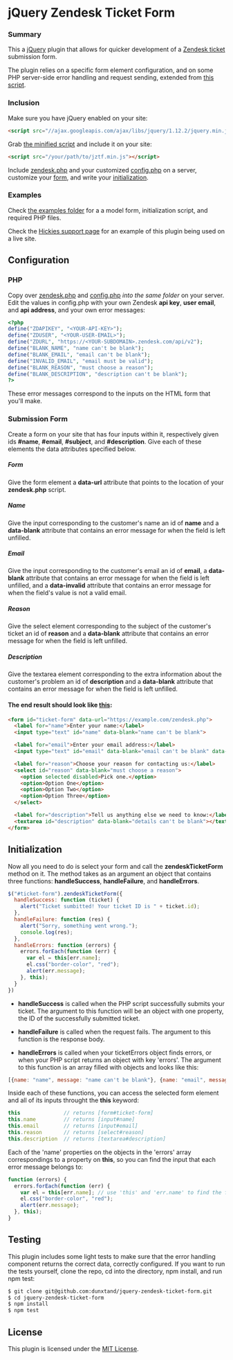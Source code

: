 # jQuery Zendesk Ticket Form

### Summary

This a [jQuery](http://jquery.com/) plugin that allows for quicker development of a [Zendesk ticket](https://support.zendesk.com/hc/en-us/articles/203690856-Working-with-tickets) submission form.

The plugin relies on a specific form element configuration, and on some PHP server-side error handling and request sending, extended from [this script](https://github.com/apanzerj/Former-For-Zendesk/blob/Lesson-1-Branch/former.php).

### Inclusion

Make sure you have jQuery enabled on your site:

````html
<script src="//ajax.googleapis.com/ajax/libs/jquery/1.12.2/jquery.min.js"></script>
````

Grab [the minified script](https://github.com/dunxtand/jquery-zendesk-ticket-form/blob/master/build/jztf.min.js) and include it on your site:

````html
<script src="/your/path/to/jztf.min.js"></script>
````

Include [zendesk.php](https://github.com/dunxtand/jquery-zendesk-ticket-form/blob/master/example/zendesk.php) and your customized [config.php](https://github.com/dunxtand/jquery-zendesk-ticket-form/blob/master/example/config.php) on a server, customize your [form](https://github.com/dunxtand/jquery-zendesk-ticket-form/blob/master/example/form.html), and write your [initialization](https://github.com/dunxtand/jquery-zendesk-ticket-form/blob/master/example/init.js).

### Examples

Check [the examples folder](https://github.com/dunxtand/jquery-zendesk-ticket-form/tree/master/example) for a a model form, initialization script, and required PHP files.

Check the [Hickies support page](https://www.hickies.com/blogs/support) for an example of this plugin being used on a live site.

##

## Configuration

### PHP

Copy over [zendesk.php](https://github.com/dunxtand/jquery-zendesk-ticket-form/blob/master/example/zendesk.php) and [config.php](https://github.com/dunxtand/jquery-zendesk-ticket-form/blob/master/example/config.php) *into the same folder* on your server. Edit the values in config.php with your own Zendesk **api key**, **user email**, and **api address**, and your own error messages:

````php
<?php
define("ZDAPIKEY", "<YOUR-API-KEY>");
define("ZDUSER", "<YOUR-USER-EMAIL>");
define("ZDURL", "https://<YOUR-SUBDOMAIN>.zendesk.com/api/v2");
define("BLANK_NAME", "name can't be blank");
define("BLANK_EMAIL", "email can't be blank");
define("INVALID_EMAIL", "email must be valid");
define("BLANK_REASON", "must choose a reason");
define("BLANK_DESCRIPTION", "description can't be blank");
?>
````

These error messages correspond to the inputs on the HTML form that you'll make.

### Submission Form

Create a form on your site that has four inputs within it, respectively given ids **#name**, **#email**, **#subject**, and **#description**. Give each of these elements the data attributes specified below.

##### Form

Give the form element a **data-url** attribute that points to the location of your **zendesk.php** script.

##### Name

Give the input corresponding to the customer's name an id of **name** and a **data-blank** attribute that contains an error message for when the field is left unfilled.

##### Email

Give the input corresponding to the customer's email an id of **email**, a **data-blank** attribute that contains an error message for when the field is left unfilled, and a **data-invalid** attribute that contains an error message for when the field's value is not a valid email.

##### Reason

Give the select element corresponding to the subject of the customer's ticket an id of **reason** and a **data-blank** attribute that contains an error message for when the field is left unfilled.

##### Description

Give the textarea element corresponding to the extra information about the customer's problem an id of **description** and a **data-blank** attribute that contains an error message for when the field is left unfilled.

#### The end result should look like [this](https://github.com/dunxtand/jquery-zendesk-ticket-form/blob/master/example/form.html):

````html
<form id="ticket-form" data-url="https://example.com/zendesk.php">
  <label for="name">Enter your name:</label>
  <input type="text" id="name" data-blank="name can't be blank">

  <label for="email">Enter your email address:</label>
  <input type="text" id="email" data-blank="email can't be blank" data-invalid="email must be valid">

  <label for="reason">Choose your reason for contacting us:</label>
  <select id="reason" data-blank="must choose a reason">
    <option selected disabled>Pick one.</option>
    <option>Option One</option>
    <option>Option Two</option>
    <option>Option Three</option>
  </select>

  <label for="description">Tell us anything else we need to know:</label>
  <textarea id="description" data-blank="details can't be blank"></textarea>
</form>
````

## Initialization

Now all you need to do is select your form and call the **zendeskTicketForm** method on it. The method takes as an argument an object that contains three functions: **handleSuccess**, **handleFailure**, and **handleErrors**.

````javascript
$("#ticket-form").zendeskTicketForm({
  handleSuccess: function (ticket) {
    alert("Ticket sumbitted! Your ticket ID is " + ticket.id);
  },
  handleFailure: function (res) {
    alert("Sorry, something went wrong.");
    console.log(res);
  },
  handleErrors: function (errors) {
    errors.forEach(function (err) {
      var el = this[err.name];
      el.css("border-color", "red");
      alert(err.message);
    }, this);
  }
})
````

* **handleSuccess** is called when the PHP script successfully submits your ticket. The argument to this function will be an object with one property, the ID of the successfully submitted ticket.

* **handleFailure** is called when the request fails. The argument to this function is the response body.

* **handleErrors** is called when your ticketErrors object finds errors, or when your PHP script returns an object with key 'errors'. The argument to this function is an array filled with objects and looks like this:

```javascript
[{name: "name", message: "name can't be blank"}, {name: "email", message: "email must be valid"}]
```

Inside each of these functions, you can access the selected form element and all of its inputs throught the **this** keyword:

````javascript
this              // returns [form#ticket-form]
this.name         // returns [input#name]
this.email        // returns [input#email]
this.reason       // returns [select#reason]
this.description  // returns [textarea#description]
````

Each of the 'name' properties on the objects in the 'errors' array correspondings to a property on **this**, so you can find the input that each error message belongs to:

````javascript
function (errors) {
  errors.forEach(function (err) {
    var el = this[err.name]; // use 'this' and 'err.name' to find the field with errors
    el.css("border-color", "red");
    alert(err.message);
  }, this);
}
````

## Testing

This plugin includes some light tests to make sure that the error handling component returns the correct data, correctly configured. If you want to run the tests yourself, clone the repo, cd into the directory, npm install, and run npm test:

````bash
$ git clone git@github.com:dunxtand/jquery-zendesk-ticket-form.git
$ cd jquery-zendesk-ticket-form
$ npm install
$ npm test
````

## License

This plugin is licensed under the [MIT License](https://opensource.org/licenses/MIT).
